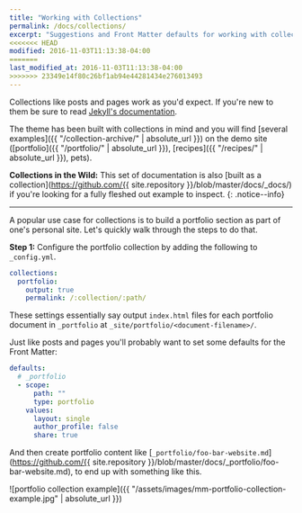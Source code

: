 ```yaml
---
title: "Working with Collections"
permalink: /docs/collections/
excerpt: "Suggestions and Front Matter defaults for working with collections."
<<<<<<< HEAD
modified: 2016-11-03T11:13:38-04:00
=======
last_modified_at: 2016-11-03T11:13:38-04:00
>>>>>>> 23349e14f80c26bf1ab94e44281434e276013493
---
```


Collections like posts and pages work as you'd expect. If you're new to them be sure to read [Jekyll's documentation](https://jekyllrb.com/docs/collections/).

The theme has been built with collections in mind and you will find [several examples]({{ "/collection-archive/" | absolute_url }}) on the demo site ([portfolio]({{ "/portfolio/" | absolute_url }}), [recipes]({{ "/recipes/" | absolute_url }}), pets). 

**Collections in the Wild:** This set of documentation is also [built as a collection](https://github.com/{{ site.repository }}/blob/master/docs/_docs/) if you're looking for a fully fleshed out example to inspect.
{: .notice--info}

---

A popular use case for collections is to build a portfolio section as part of one's personal site. Let's quickly walk through the steps to do that.

**Step 1:** Configure the portfolio collection by adding the following to `_config.yml`.

```yaml
collections:
  portfolio:
    output: true
    permalink: /:collection/:path/
```

These settings essentially say output `index.html` files for each portfolio document in `_portfolio` at `_site/portfolio/<document-filename>/`.

Just like posts and pages you'll probably want to set some defaults for the Front Matter:

```yaml
defaults:
  # _portfolio
  - scope:
      path: ""
      type: portfolio
    values:
      layout: single
      author_profile: false
      share: true
```

And then create portfolio content like [`_portfolio/foo-bar-website.md`](https://github.com/{{ site.repository }}/blob/master/docs/_portfolio/foo-bar-website.md), to end up with something like this.

![portfolio collection example]({{ "/assets/images/mm-portfolio-collection-example.jpg" | absolute_url }})